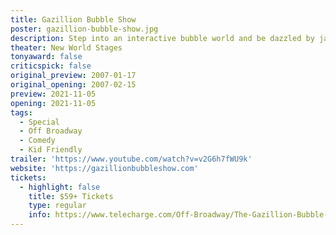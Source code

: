 ```yaml
---
title: Gazillion Bubble Show
poster: gazillion-bubble-show.jpg
description: Step into an interactive bubble world and be dazzled by jaw-dropping masterpieces of bubble artistry.
theater: New World Stages
tonyaward: false
criticspick: false
original_preview: 2007-01-17
original_opening: 2007-02-15
preview: 2021-11-05
opening: 2021-11-05
tags: 
  - Special
  - Off Broadway
  - Comedy
  - Kid Friendly
trailer: 'https://www.youtube.com/watch?v=v2G6h7fWU9k'
website: 'https://gazillionbubbleshow.com'
tickets: 
  - highlight: false
    title: $59+ Tickets
    type: regular
    info: https://www.telecharge.com/Off-Broadway/The-Gazillion-Bubble-Show
---
```

